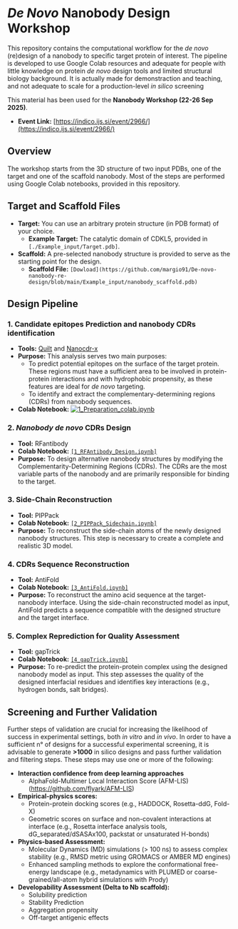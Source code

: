 # *De Novo* Nanobody Design Workshop

This repository contains the computational workflow for the *de novo* (re)design of a nanobody to specific target protein of interest.
The pipeline is developed to use Google Colab resources and adequate for people with little knowledge on protein *de novo* design tools and limited structural biology background.
It is actually made for demonstraction and teaching, and not adequate to scale for a production-level *in silico* screening 

This material has been used for the **Nanobody Workshop (22-26 Sep 2025)**.
*   **Event Link:** [https://indico.ijs.si/event/2966/](https://indico.ijs.si/event/2966/)

## Overview

The workshop starts from the 3D structure of two input PDBs, one of the target and one of the scaffold nanobody. Most of the steps are performed using Google Colab notebooks, provided in this repository.

## Target and Scaffold Files

*   **Target:** You can use an arbitrary protein structure (in PDB format) of your choice.
    *   **Example Target:** The catalytic domain of CDKL5, provided in `[./Example_input/Target.pdb]`.
*   **Scaffold:** A pre-selected nanobody structure is provided to serve as the starting point for the design.
    *   **Scaffold File:** `[Dowload](https://github.com/margio91/De-novo-nanobody-re-design/blob/main/Example_input/nanobody_scaffold.pdb)`

## Design Pipeline

### 1. Candidate epitopes Prediction and nanobody CDRs identification

*   **Tools:** [Quilt](https://github.com/plijnzaad/quilt) and [Nanocdr-x](https://github.com/lescailab/nanocdr-x)
*   **Purpose:** This analysis serves two main purposes:
    *   To predict potential epitopes on the surface of the target protein. These regions must have a sufficient area to be involved in protein-protein interactions and with hydrophobic propensity, as these features are ideal for *de novo* targeting.
    *   To identify and extract the complementary-determining regions (CDRs) from nanobody sequences.
*   **Colab Notebook:** [![1_Preparation_colab.ipynb](https://colab.research.google.com/assets/colab-badge.svg)](https://colab.research.google.com/github/margio91/De-novo-nanobody-re-design/blob/main/1_Preparation_colab.ipynb)

### 2. *Nanobody de novo* CDRs Design

*   **Tool:** RFantibody
*   **Colab Notebook:** [`[1_RFAntibody_Design.ipynb]`]([LINK_TO_YOUR_COLAB_NOTEBOOK_1])   
*   **Purpose:** To design alternative nanobody structures by modifying the Complementarity-Determining Regions (CDRs). The CDRs are the most variable parts of the nanobody and are primarily responsible for binding to the target.

### 3. Side-Chain Reconstruction

*   **Tool:** PIPPack
*   **Colab Notebook:** [`[2_PIPPack_Sidechain.ipynb]`]([LINK_TO_YOUR_COLAB_NOTEBOOK_2])
*   **Purpose:** To reconstruct the side-chain atoms of the newly designed nanobody structures. This step is necessary to create a complete and realistic 3D model.

### 4. CDRs Sequence Reconstruction

*   **Tool:** AntiFold
*   **Colab Notebook:** [`[3_AntiFold.ipynb]`]([LINK_TO_YOUR_COLAB_NOTEBOOK_3])
*   **Purpose:** To reconstruct the amino acid sequence at the target-nanobody interface. Using the side-chain reconstructed model as input, AntiFold predicts a sequence compatible with the designed structure and the target interface.

### 5. Complex Reprediction for Quality Assessment

*   **Tool:** gapTrick
*   **Colab Notebook:** [`[4_gapTrick.ipynb]`]([LINK_TO_YOUR_COLAB_NOTEBOOK_4])
*   **Purpose:** To re-predict the protein-protein complex using the designed nanobody model as input. This step assesses the quality of the designed interfacial residues and identifies key interactions (e.g., hydrogen bonds, salt bridges).

## Screening and Further Validation


Further steps of validation are crucial for increasing the likelihood of success in experimental settings, both *in vitro* and *in vivo*.
In order to have a sufficient n° of designs for a successful experimental screening, it is advisable to generate **>1000** in silico designs and pass further validation and filtering steps.
These steps may use one or more of the following:

*   **Interaction confidence from deep learning approaches**
    *   AlphaFold-Multimer Local Interaction Score (AFM-LIS) (https://github.com/flyark/AFM-LIS)
*   **Empirical-physics scores:**
    *   Protein-protein docking scores (e.g., HADDOCK, Rosetta-ddG, Fold-X)
    *   Geometric scores on surface and non-covalent interactions at interface (e.g., Rosetta interface analysis tools, dG_separated/dSASAx100, packstat or unsaturated H-bonds)
*   **Physics-based Assessment:**
    *   Molecular Dynamics (MD) simulations (> 100 ns) to assess complex stability (e.g., RMSD metric using GROMACS or AMBER MD engines)
    *   Enhanced sampling methods to explore the conformational free-energy landscape (e.g., metadynamics with PLUMED or coarse-grained/all-atom hybrid simulations with Prody)
*   **Developability Assessment (Delta to Nb scaffold):**
    *   Solubility prediction
    *   Stability Prediction 
    *   Aggregation propensity
    *   Off-target antigenic effects
